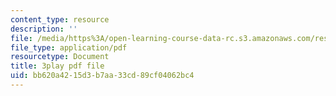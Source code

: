 ```yaml
---
content_type: resource
description: ''
file: /media/https%3A/open-learning-course-data-rc.s3.amazonaws.com/res-10-001-making-science-and-engineering-pictures-a-practical-guide-to-presenting-your-work-spring-2016/bb620a4215d3b7aa33cd89cf04062bc4_AJdBJFlkvpg.pdf
file_type: application/pdf
resourcetype: Document
title: 3play pdf file
uid: bb620a42-15d3-b7aa-33cd-89cf04062bc4
---
```

